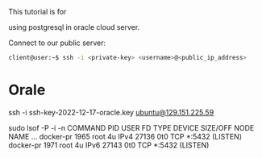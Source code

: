This tutorial is for

using postgresql in oracle cloud server.


Connect to our public server:

```bash
client@user:~$ ssh -i <private-key> <username>@<public_ip_address>
```



# Orale

ssh -i ssh-key-2022-12-17-oracle.key ubuntu@129.151.225.59


sudo lsof -P -i -n
COMMAND    PID            USER   FD   TYPE DEVICE SIZE/OFF NODE NAME
...
docker-pr 1965            root    4u  IPv4  27136      0t0  TCP *:5432 (LISTEN)
docker-pr 1971            root    4u  IPv6  27143      0t0  TCP *:5432 (LISTEN)
